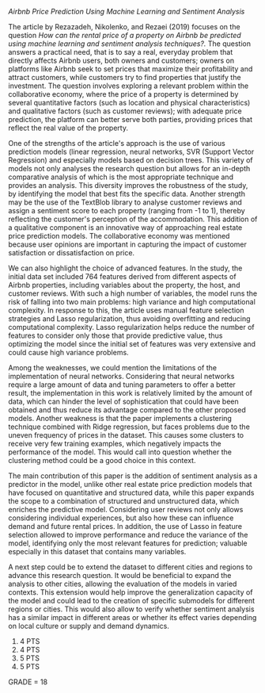 *Airbnb Price Prediction Using Machine Learning and Sentiment Analysis*

The article by Rezazadeh, Nikolenko, and Rezaei (2019) focuses on the question _How can the rental price of a property on Airbnb be predicted using machine learning and sentiment analysis techniques?._ The question answers a practical need, that is to say a real, everyday problem that directly affects Airbnb users, both owners and customers; owners on platforms like Airbnb seek to set prices that maximize their profitability and attract customers, while customers try to find properties that justify the investment. The question involves exploring a relevant problem within the collaborative economy, where the price of a property is determined by several quantitative factors (such as location and physical characteristics) and qualitative factors (such as customer reviews); with adequate price prediction, the platform can better serve both parties, providing prices that reflect the real value of the property.

One of the strengths of the article's approach is the use of various prediction models (linear regression, neural networks, SVR (Support Vector Regression) and especially models based on decision trees. This variety of models not only analyses the research question but allows for an in-depth comparative analysis of which is the most appropriate technique and provides an analysis. This diversity improves the robustness of the study, by identifying the model that best fits the specific data. Another strength may be the use of the TextBlob library to analyse customer reviews and assign a sentiment score to each property (ranging from -1 to 1), thereby reflecting the customer's perception of the accommodation. This addition of a qualitative component is an innovative way of approaching real estate price prediction models. The collaborative economy was mentioned because user opinions are important in capturing the impact of customer satisfaction or dissatisfaction on price.

We can also highlight the choice of advanced features. In the study, the initial data set included 764 features derived from different aspects of Airbnb properties, including variables about the property, the host, and customer reviews. With such a high number of variables, the model runs the risk of falling into two main problems: high variance and high computational complexity. In response to this, the article uses manual feature selection strategies and Lasso regularization, thus avoiding overfitting and reducing computational complexity. Lasso regularization helps reduce the number of features to consider only those that provide predictive value, thus optimizing the model since the initial set of features was very extensive and could cause high variance problems.

Among the weaknesses, we could mention the limitations of the implementation of neural networks. Considering that neural networks require a large amount of data and tuning parameters to offer a better result, the implementation in this work is relatively limited by the amount of data, which can hinder the level of sophistication that could have been obtained and thus reduce its advantage compared to the other proposed models. Another weakness is that the paper implements a clustering technique combined with Ridge regression, but faces problems due to the uneven frequency of prices in the dataset. This causes some clusters to receive very few training examples, which negatively impacts the performance of the model. This would call into question whether the clustering method could be a good choice in this context.

The main contribution of this paper is the addition of sentiment analysis as a predictor in the model, unlike other real estate price prediction models that have focused on quantitative and structured data, while this paper expands the scope to a combination of structured and unstructured data, which enriches the predictive model. Considering user reviews not only allows considering individual experiences, but also how these can influence demand and future rental prices. In addition, the use of Lasso in feature selection allowed to improve performance and reduce the variance of the model, identifying only the most relevant features for prediction; valuable especially in this dataset that contains many variables.

A next step could be to extend the dataset to different cities and regions to advance this research question. It would be beneficial to expand the analysis to other cities, allowing the evaluation of the models in varied contexts. This extension would help improve the generalization capacity of the model and could lead to the creation of specific submodels for different regions or cities. This would also allow to verify whether sentiment analysis has a similar impact in different areas or whether its effect varies depending on local culture or supply and demand dynamics.

1) 4 PTS
2) 4 PTS
3) 5 PTS
4) 5 PTS

GRADE = 18